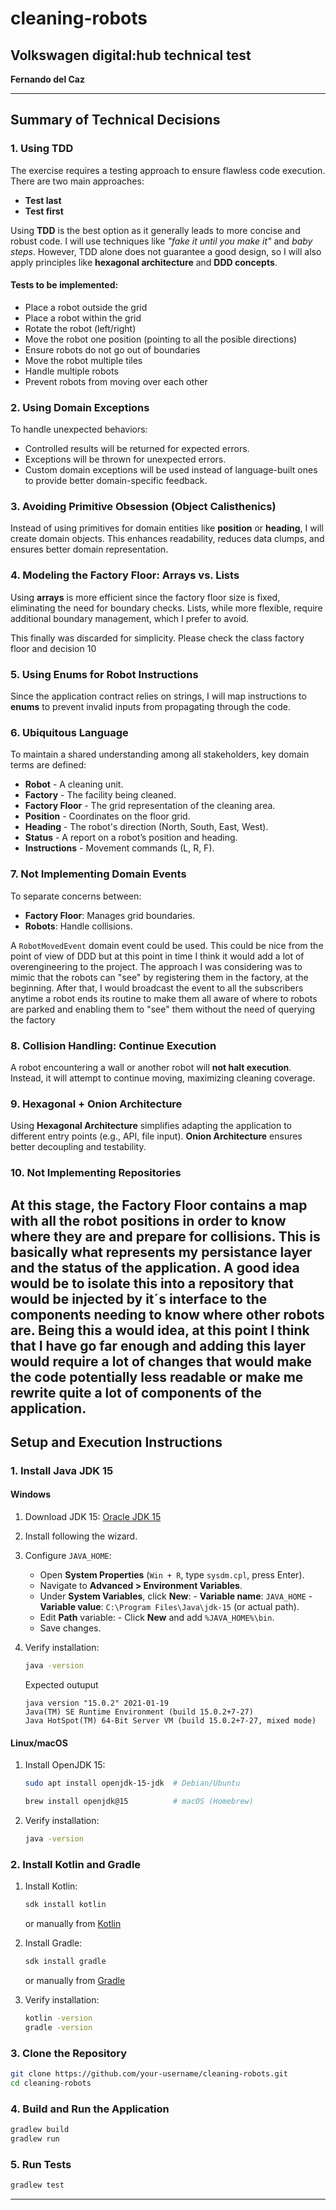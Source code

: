 # cleaning-robots

## Volkswagen digital:hub technical test

**Fernando del Caz**

---

## Summary of Technical Decisions

### 1. Using TDD

The exercise requires a testing approach to ensure flawless code execution. There are two main approaches:

- **Test last**
- **Test first**

Using **TDD** is the best option as it generally leads to more concise and robust code. I will use techniques like _"fake it until you make it"_ and _baby steps_. However, TDD alone does not guarantee a good design, so I will also apply principles like **hexagonal architecture** and **DDD concepts**.

#### Tests to be implemented:
- Place a robot outside the grid
- Place a robot within the grid
- Rotate the robot (left/right)
- Move the robot one position (pointing to all the posible directions)
- Ensure robots do not go out of boundaries
- Move the robot multiple tiles
- Handle multiple robots
- Prevent robots from moving over each other

### 2. Using Domain Exceptions

To handle unexpected behaviors:

- Controlled results will be returned for expected errors.
- Exceptions will be thrown for unexpected errors.
- Custom domain exceptions will be used instead of language-built ones to provide better domain-specific feedback.

### 3. Avoiding Primitive Obsession (Object Calisthenics)

Instead of using primitives for domain entities like **position** or **heading**, I will create domain objects. This enhances readability, reduces data clumps, and ensures better domain representation.

### 4. Modeling the Factory Floor: Arrays vs. Lists

Using **arrays** is more efficient since the factory floor size is fixed, eliminating the need for boundary checks. Lists, while more flexible, require additional boundary management, which I prefer to avoid.

This finally was discarded for simplicity. Please check the class factory floor and decision 10 

### 5. Using Enums for Robot Instructions

Since the application contract relies on strings, I will map instructions to **enums** to prevent invalid inputs from propagating through the code.

### 6. Ubiquitous Language

To maintain a shared understanding among all stakeholders, key domain terms are defined:

- **Robot** - A cleaning unit.
- **Factory** - The facility being cleaned.
- **Factory Floor** - The grid representation of the cleaning area.
- **Position** - Coordinates on the floor grid.
- **Heading** - The robot's direction (North, South, East, West).
- **Status** - A report on a robot’s position and heading.
- **Instructions** - Movement commands (L, R, F).

### 7. Not Implementing Domain Events

To separate concerns between:

- **Factory Floor**: Manages grid boundaries.
- **Robots**: Handle collisions.

A `RobotMovedEvent` domain event could be used. This could be nice from the point of view of DDD but at this point in time I think it would add a lot of overengineering to the project.
The approach I was considering was to mimic that the robots can "see" by registering them in the factory, at the beginning. After that, I would broadcast the event to all the subscribers anytime a robot ends its routine to make them all aware of where to robots are parked and enabling them to "see" them without the need of querying the factory

### 8. Collision Handling: Continue Execution

A robot encountering a wall or another robot will **not halt execution**. Instead, it will attempt to continue moving, maximizing cleaning coverage.

### 9. Hexagonal + Onion Architecture

Using **Hexagonal Architecture** simplifies adapting the application to different entry points (e.g., API, file input). **Onion Architecture** ensures better decoupling and testability.

### 10. Not Implementing Repositories

At this stage, the Factory Floor contains a map with all the robot positions in order to know where they are and prepare for collisions. This is basically what represents my persistance layer and the status of the application. A good idea would be to isolate this into a repository that would be injected by it´s interface to the components needing to know where other robots are. 
Being this a would idea, at this point I think that I have go far enough and adding this layer would require a lot of changes that would make the code potentially less readable or make me rewrite quite a lot of components of the application. 
---

## Setup and Execution Instructions

### 1. Install Java JDK 15

#### **Windows**
1. Download JDK 15: [Oracle JDK 15](https://www.oracle.com/java/technologies/javase/jdk15-archive-downloads.html)
2. Install following the wizard.
3. Configure `JAVA_HOME`:
      - Open **System Properties** (`Win + R`, type `sysdm.cpl`, press Enter).
      - Navigate to **Advanced > Environment Variables**.
      - Under **System Variables**, click **New**:
            - **Variable name**: `JAVA_HOME`
            - **Variable value**: `C:\Program Files\Java\jdk-15` (or actual path).
      - Edit **Path** variable:
            - Click **New** and add `%JAVA_HOME%\bin`.
      - Save changes.
4. Verify installation:
   ```sh
   java -version
   ```
   
    Expected outuput
    ```
    java version "15.0.2" 2021-01-19
    Java(TM) SE Runtime Environment (build 15.0.2+7-27)
    Java HotSpot(TM) 64-Bit Server VM (build 15.0.2+7-27, mixed mode)
   ```
#### **Linux/macOS**
1. Install OpenJDK 15:
   ```sh
   sudo apt install openjdk-15-jdk  # Debian/Ubuntu   
   ```

   ```sh   
   brew install openjdk@15          # macOS (Homebrew)
   ```
2. Verify installation:
   ```sh
   java -version
   ```

### 2. Install Kotlin and Gradle

1. Install Kotlin:
   ```sh
   sdk install kotlin
   ```
   or manually from [Kotlin](https://kotlinlang.org/)

2. Install Gradle:
   ```sh
   sdk install gradle
   ```
   or manually from [Gradle](https://gradle.org/install/)

3. Verify installation:
   ```sh
   kotlin -version
   gradle -version
   ```

### 3. Clone the Repository
```sh
git clone https://github.com/your-username/cleaning-robots.git
cd cleaning-robots
```

### 4. Build and Run the Application
```sh
gradlew build
gradlew run
```

### 5. Run Tests
```sh
gradlew test
```
---

